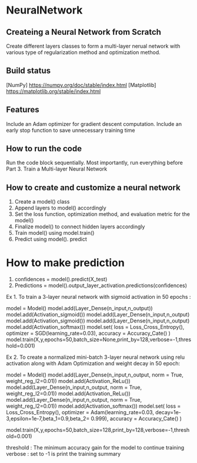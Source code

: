 # NeuralNetwork
## Createing a Neural Network from Scratch
Create different layers classes to form a multi-layer nerual network with various type of regularization method and optimization method.

## Build status
[NumPy] https://numpy.org/doc/stable/index.html
[Matplotlib] https://matplotlib.org/stable/index.html

## Features
Include an Adam optimizer for gradient descent computation.
Include an early stop function to save unnecessary training time

## How to run the code

Run the code block sequentially. Most importantly, run everything before Part 3. Train a Multi-layer Neural Network

## How to create and customize a neural network

1. Create a model() class
2. Append layers to model() accordingly
3. Set the loss function, optimization method, and evaluation metric for the model()
4. Finalize model() to connect hidden layers accordingly
5. Train model() using model.train()
6. Predict using model(). predict

# How to make prediction

1. confidences = model().predict(X_test)
2. Predictions = model().output_layer_activation.predictions(confidences)


Ex 1. To train a 3-layer neural network with sigmoid activation in 50 epochs :

model = Model()
model.add(Layer_Dense(n_input,n_output))
model.add(Activation_sigmoid())
model.add(Layer_Dense(n_input,n_output)
model.add(Activation_sigmoid())
model.add(Layer_Dense(n_input,n_output)
model.add(Activation_softmax())
model.set(
	loss = Loss_Cross_Entropy(), 
	optimizer = SGD(learning_rate=0.03),
	 accuracy = Accuracy_Cate()
)
model.train(X,y,epochs=50,batch_size=None,print_by=128,verbose=-1,threshold=0.001)

Ex 2. To create a normalized mini-batch 3-layer neural network using relu activation along with Adam Optimization and weight decay in 50 epoch:

model = Model()
model.add(Layer_Dense(n_input,n_output, norm = True, weight_reg_l2=0.01))
model.add(Activation_ReLu())
model.add(Layer_Dense(n_input,n_output, norm = True, weight_reg_l2=0.01))
model.add(Activation_ReLu())
model.add(Layer_Dense(n_input,n_output, norm = True, weight_reg_l2=0.01))
model.add(Activation_softmax())
model.set(
	loss = Loss_Cross_Entropy(), 
	optimizer = Adam(learning_rate=0.03, decay=1e-3,epsilon=1e-7,beta_1=0.9,beta_2=				0.999),
	 accuracy = Accuracy_Cate()
)

model.train(X,y,epochs=50,batch_size=128,print_by=128,verbose=-1,threshold=0.001)

threshold : The minimum accuracy gain for the model to continue training
verbose : set to -1 is print the training summary




